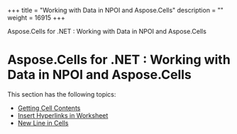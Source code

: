 +++
title = "Working with Data in NPOI and Aspose.Cells" 
description = "" 
weight = 16915 
+++

Aspose.Cells for .NET : Working with Data in NPOI and Aspose.Cells  

# Aspose.Cells for .NET : Working with Data in NPOI and Aspose.Cells


This section has the following topics:

*   [Getting Cell Contents](http://localhost:1313/cellsnet/plugins/asposecellsnetfornpoi/codecomparisonforcommonfeatureswithnpoi/workingwithdatainnpoiandasposecells/getting+cell+contents)
*   [Insert Hyperlinks in Worksheet](http://localhost:1313/cellsnet/plugins/asposecellsnetfornpoi/codecomparisonforcommonfeatureswithnpoi/workingwithdatainnpoiandasposecells/insert+hyperlinks+in+worksheet)
*   [New Line in Cells](http://localhost:1313/cellsnet/plugins/asposecellsnetfornpoi/codecomparisonforcommonfeatureswithnpoi/workingwithdatainnpoiandasposecells/new+line+in+cells)

